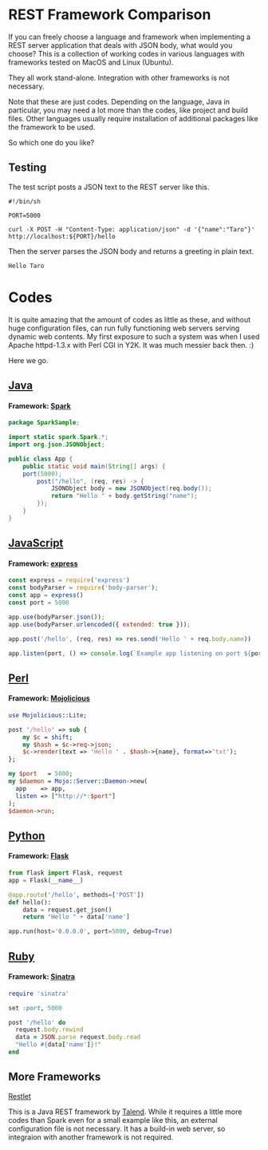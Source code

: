 # REST Framework Comparison
If you can freely choose a language and framework when implementing a REST server application that deals with JSON body, what would you choose? This is a collection of working codes in various languages with frameworks tested on MacOS and Linux (Ubuntu).

They all work stand-alone. Integration with other frameworks is not necessary.

Note that these are just codes. Depending on the language, Java in particular, you may need a lot more than the codes, like project and build files. Other languages usually require installation of additional packages like the framework to be used.

So which one do you like?

## Testing
The test script posts a JSON text to the REST server like this.
```ShellScript
#!/bin/sh

PORT=5000

curl -X POST -H "Content-Type: application/json" -d '{"name":"Taro"}' http://localhost:${PORT}/hello
```
Then the server parses the JSON body and returns a greeting in plain text.
```text
Hello Taro
```

# Codes
It is quite amazing that the amount of codes as little as these, and without huge configuration files, can run fully functioning web servers serving dynamic web contents. My first exposure to such a system was when I used Apache httpd-1.3.x with Perl CGI in Y2K. It was much messier back then. :)

Here we go.

## [Java](java/spark)
#### Framework: [Spark](http://sparkjava.com/)
```Java
package SparkSample;

import static spark.Spark.*;
import org.json.JSONObject;

public class App {
    public static void main(String[] args) {
	port(5000);
        post("/hello", (req, res) -> {
        	JSONObject body = new JSONObject(req.body());
        	return "Hello " + body.getString("name");
        });
    }
}
```

## [JavaScript](js)
#### Framework: [express](https://expressjs.com/)
```JavaScript
const express = require('express')
const bodyParser = require('body-parser');
const app = express()
const port = 5000

app.use(bodyParser.json());
app.use(bodyParser.urlencoded({ extended: true }));

app.post('/hello', (req, res) => res.send('Hello ' + req.body.name))

app.listen(port, () => console.log(`Example app listening on port ${port}!`))
```
## [Perl](perl)
#### Framework: [Mojolicious](https://mojolicious.org/)
```Perl
use Mojolicious::Lite;

post '/hello' => sub {
    my $c = shift;
    my $hash = $c->req->json;
    $c->render(text => 'Hello ' . $hash->{name}, format=>'txt');
};

my $port   = 5000;
my $daemon = Mojo::Server::Daemon->new(
  app    => app,
  listen => ["http://*:$port"]
);
$daemon->run;
```
## [Python](python)
#### Framework: [Flask](https://palletsprojects.com/p/flask/)
```Python
from flask import Flask, request
app = Flask(__name__)

@app.route('/hello', methods=['POST'])
def hello():
    data = request.get_json()
    return "Hello " + data['name']

app.run(host='0.0.0.0', port=5000, debug=True)
```

## [Ruby](ruby)
#### Framework: [Sinatra](http://sinatrarb.com/)
```Ruby
require 'sinatra'

set :port, 5000

post '/hello' do
  request.body.rewind
  data = JSON.parse request.body.read
  "Hello #{data['name']}!"
end
```

## More Frameworks

[Restlet](java/restlet)

This is a Java REST framework by [Talend](https://restlet.talend.com/). While it requires a little more codes than Spark even for a small example like this, an external configuration file is not necessary. It has a build-in web server, so integraion with another framework is not required.
